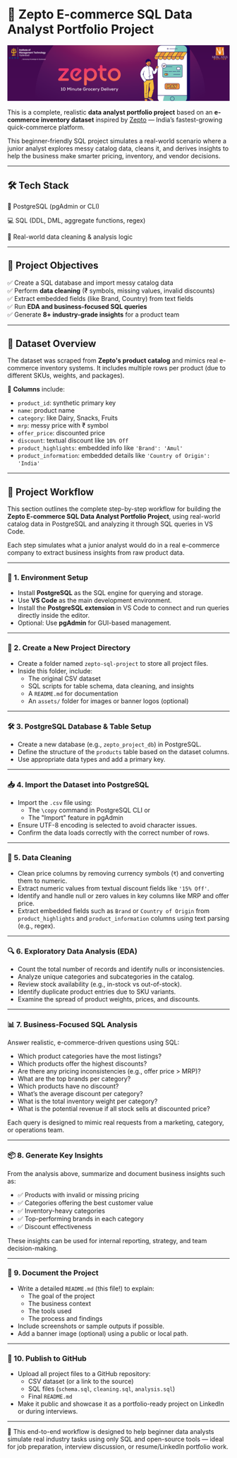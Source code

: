 # 🛒 Zepto E-commerce SQL Data Analyst Portfolio Project

![Zepto Banner](zepto-banner.png)


This is a complete, realistic **data analyst portfolio project** based on an **e-commerce inventory dataset** inspired by [Zepto](https://www.zeptonow.com/) — India’s fastest-growing quick-commerce platform.

This beginner-friendly SQL project simulates a real-world scenario where a junior analyst explores messy catalog data, cleans it, and derives insights to help the business make smarter pricing, inventory, and vendor decisions.

---

## 🛠 Tech Stack

🐘 PostgreSQL (pgAdmin or CLI)

💻 SQL (DDL, DML, aggregate functions, regex)

🧠 Real-world data cleaning & analysis logic

---

## 📌 Project Objectives

✅ Create a SQL database and import messy catalog data  
✅ Perform **data cleaning** (₹ symbols, missing values, invalid discounts)  
✅ Extract embedded fields (like Brand, Country) from text fields  
✅ Run **EDA and business-focused SQL queries**  
✅ Generate **8+ industry-grade insights** for a product team

---

## 📁 Dataset Overview

The dataset was scraped from **Zepto's product catalog** and mimics real e-commerce inventory systems. It includes multiple rows per product (due to different SKUs, weights, and packages).

🧾 **Columns** include:
- `product_id`: synthetic primary key  
- `name`: product name  
- `category`: like Dairy, Snacks, Fruits  
- `mrp`: messy price with ₹ symbol  
- `offer_price`: discounted price  
- `discount`: textual discount like `10% Off`  
- `product_highlights`: embedded info like `'Brand': 'Amul'`  
- `product_information`: embedded details like `'Country of Origin': 'India'`

---


## 🔧 Project Workflow



This section outlines the complete step-by-step workflow for building the **Zepto E-commerce SQL Data Analyst Portfolio Project**, using real-world catalog data in PostgreSQL and analyzing it through SQL queries in VS Code.

Each step simulates what a junior analyst would do in a real e-commerce company to extract business insights from raw product data.

---

### 🧩 1. Environment Setup

- Install **PostgreSQL** as the SQL engine for querying and storage.
- Use **VS Code** as the main development environment.
- Install the **PostgreSQL extension** in VS Code to connect and run queries directly inside the editor.
- Optional: Use **pgAdmin** for GUI-based management.

---

### 📁 2. Create a New Project Directory

- Create a folder named `zepto-sql-project` to store all project files.
- Inside this folder, include:
  - The original CSV dataset
  - SQL scripts for table schema, data cleaning, and insights
  - A `README.md` for documentation
  - An `assets/` folder for images or banner logos (optional)

---

### 🛠️ 3. PostgreSQL Database & Table Setup

- Create a new database (e.g., `zepto_project_db`) in PostgreSQL.
- Define the structure of the `products` table based on the dataset columns.
- Use appropriate data types and add a primary key.

---

### 📥 4. Import the Dataset into PostgreSQL

- Import the `.csv` file using:
  - The `\copy` command in PostgreSQL CLI or
  - The "Import" feature in pgAdmin
- Ensure UTF-8 encoding is selected to avoid character issues.
- Confirm the data loads correctly with the correct number of rows.

---

### 🧹 5. Data Cleaning

- Clean price columns by removing currency symbols (`₹`) and converting them to numeric.
- Extract numeric values from textual discount fields like `'15% Off'`.
- Identify and handle null or zero values in key columns like MRP and offer price.
- Extract embedded fields such as `Brand` or `Country of Origin` from `product_highlights` and `product_information` columns using text parsing (e.g., regex).

---

### 🔍 6. Exploratory Data Analysis (EDA)

- Count the total number of records and identify nulls or inconsistencies.
- Analyze unique categories and subcategories in the catalog.
- Review stock availability (e.g., in-stock vs out-of-stock).
- Identify duplicate product entries due to SKU variants.
- Examine the spread of product weights, prices, and discounts.

---

### 📊 7. Business-Focused SQL Analysis

Answer realistic, e-commerce-driven questions using SQL:

- Which product categories have the most listings?
- Which products offer the highest discounts?
- Are there any pricing inconsistencies (e.g., offer price > MRP)?
- What are the top brands per category?
- Which products have no discount?
- What’s the average discount per category?
- What is the total inventory weight per category?
- What is the potential revenue if all stock sells at discounted price?

Each query is designed to mimic real requests from a marketing, category, or operations team.

---

### 📦 8. Generate Key Insights

From the analysis above, summarize and document business insights such as:

- ✅ Products with invalid or missing pricing
- ✅ Categories offering the best customer value
- ✅ Inventory-heavy categories
- ✅ Top-performing brands in each category
- ✅ Discount effectiveness

These insights can be used for internal reporting, strategy, and team decision-making.

---

### 🧾 9. Document the Project

- Write a detailed `README.md` (this file!) to explain:
  - The goal of the project
  - The business context
  - The tools used
  - The process and findings
- Include screenshots or sample outputs if possible.
- Add a banner image (optional) using a public or local path.

---

### 🚀 10. Publish to GitHub

- Upload all project files to a GitHub repository:
  - CSV dataset (or a link to the source)
  - SQL files (`schema.sql`, `cleaning.sql`, `analysis.sql`)
  - Final `README.md`
- Make it public and showcase it as a portfolio-ready project on LinkedIn or during interviews.

---

📌 This end-to-end workflow is designed to help beginner data analysts simulate real industry tasks using only SQL and open-source tools — ideal for job preparation, interview discussion, or resume/LinkedIn portfolio work.

